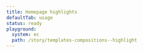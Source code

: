 ```yaml
---
title: Homepage highlights
defaultTab: usage
status: ready
playground:
  system: ec
  path: /story/templates-compositions--highlight
---
```

